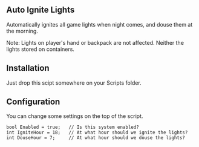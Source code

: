 ## Auto Ignite Lights

Automatically ignites all game lights when night comes, and douse them at the morning.

Note: Lights on player's hand or backpack are not affected. Neither the lights stored on containers.

## Installation

Just drop this scipt somewhere on your Scripts folder.

## Configuration

You can change some settings on the top of the script.

	bool Enabled = true;   // Is this system enabled?
    int IgniteHour = 18;   // At what hour should we ignite the lights?
    int DouseHour = 7;     // At what hour should we douse the lights?